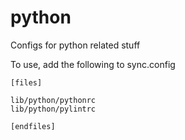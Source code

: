 python
====

Configs for python related stuff

To use, add the following to sync.config

    [files]
    
    lib/python/pythonrc
    lib/python/pylintrc
    
    [endfiles]

